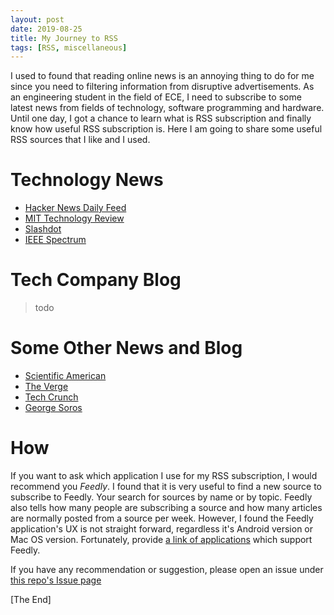 ```yaml
---
layout: post
date: 2019-08-25
title: My Journey to RSS 
tags: [RSS, miscellaneous]
---
```

I used to found that reading online news is an annoying thing to do for me since you need to filtering information from disruptive advertisements. As an engineering student in the field of ECE, I need to subscribe to some latest news from fields of technology, software programming and hardware. Until one day, I got a chance to learn what is RSS subscription and finally know how useful RSS subscription is. 
Here I am going to share some useful RSS sources that I like and I used. 


# Technology News 

- [Hacker News Daily Feed][hacker-news-link]
- [MIT Technology Review][mit-tech-review-link]
- [Slashdot][slashdot-link]
- [IEEE Spectrum][ieee-spectrum-link]


# Tech Company Blog
> todo


# Some Other News and Blog

- [Scientific American][scientific-american-link]
- [The Verge][the-verge-link]
- [Tech Crunch][tech-crunch-link]
- [George Soros][george-soros-link]

# How
If you want to ask which application I use for my RSS subscription, I would recommend you *Feedly*. I found that it is very useful to find a new source to subscribe to Feedly. Your search for sources by name or by topic. Feedly also tells how many people are subscribing a source and how many articles are normally posted from a source per week. However, I found the Feedly application's UX is not straight forward, regardless it's Android version or Mac OS version. Fortunately, provide [a link of applications][feedly-app] which support Feedly.

If you have any recommendation or suggestion, please open an issue under [this repo's Issue page][github-issue]


[The End]

[hacker-news-link]: http://www.daemonology.net/hn-daily/index.rss
[mit-tech-review-link]: https://www.technologyreview.com/stories.rss
[slashdot-link]: http://rss.slashdot.org/Slashdot/slashdot
[ieee-spectrum-link]: https://spectrum.ieee.org/rss/fulltext

[scientific-american-link]: http://rss.sciam.com/ScientificAmerican-Global
[the-verge-link]: https://www.theverge.com/rss/index.xml
[tech-crunch-link]: http://feeds.feedburner.com/TechCrunch/
[george-soros-link]: https://www.georgesoros.com

[github-issue]: https://github.com/shuyirt/shuyirt.github.io
[feedly-app]: https://feedly.com/apps.html